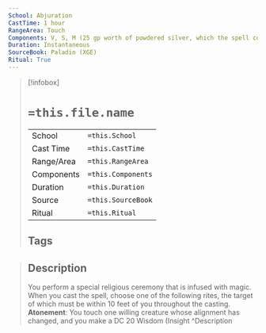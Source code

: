```yaml
---
School: Abjuration
CastTime: 1 hour
RangeArea: Touch
Components: V, S, M (25 gp worth of powdered silver, which the spell consumes)
Duration: Instantaneous
SourceBook: Paladin (XGE)
Ritual: True
---
```

> [!infobox]
>
> # `=this.file.name`
> |            |                    |
> | ---------- | ------------------ |
> | School     | `=this.School`     |
> | Cast Time  | `=this.CastTime`   |
> | Range/Area | `=this.RangeArea`  |
> | Components | `=this.Components` |
> | Duration   | `=this.Duration`   |
> | Source     | `=this.SourceBook` |
> | Ritual     | `=this.Ritual`     |
>## Tags
>

> ## Description
> You perform a special religious ceremony that is infused with magic. When you cast the spell, choose one of the following rites, the target of which must be within 10 feet of you throughout the casting.<br> <b>Atonement</b>: You touch one willing creature whose alignment has changed, and you make a DC 20 Wisdom (Insight
> ^Description